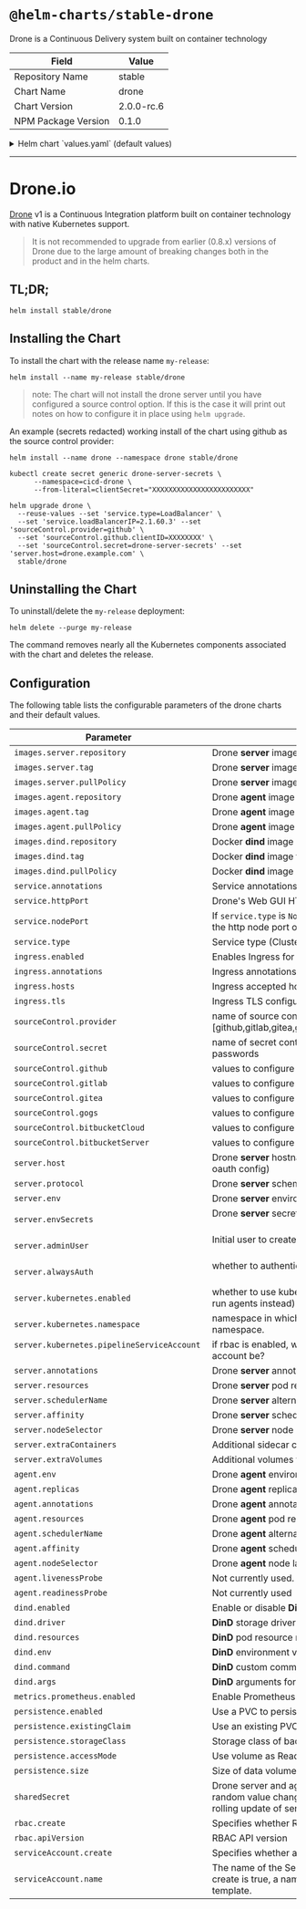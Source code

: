 # `@helm-charts/stable-drone`

Drone is a Continuous Delivery system built on container technology

| Field               | Value      |
| ------------------- | ---------- |
| Repository Name     | stable     |
| Chart Name          | drone      |
| Chart Version       | 2.0.0-rc.6 |
| NPM Package Version | 0.1.0      |

<details>

<summary>Helm chart `values.yaml` (default values)</summary>

```yaml
images:
  ## The official drone (server) image, change tag to use a different version.
  ## ref: https://hub.docker.com/r/drone/drone/tags/
  ##
  server:
    repository: 'docker.io/drone/drone'
    tag: 1.0.0-rc.4
    pullPolicy: IfNotPresent

  ## The official drone (agent) image, change tag to use a different version.
  ## ref: https://hub.docker.com/r/drone/agent/tags/
  ##
  agent:
    repository: 'docker.io/drone/agent'
    tag: 1.0.0-rc.4
    pullPolicy: IfNotPresent

  ## The official docker (dind) image, change tag to use a different version.
  ## ref: https://hub.docker.com/r/library/docker/tags/
  ##
  dind:
    repository: 'docker.io/library/docker'
    tag: 18.06.1-ce-dind
    pullPolicy: IfNotPresent

service:
  httpPort: 80

  ## If service.type is not set to NodePort, the following statement
  ## will be ignored.
  ##
  # nodePort: 32015

  ## Service type can be set to ClusterIP, NodePort or LoadBalancer.
  ##
  type: ClusterIP

  ## Specify a load balancer IP address to use if your provider supports it.
  # loadBalancerIP:

  ## Drone Service annotations
  ##
  # annotations:
  #   service.beta.kubernetes.io/aws-load-balancer-backend-protocol: http
  #   service.beta.kubernetes.io/aws-load-balancer-ssl-cert: arn:aws:acm:xx-xxxx-x:xxxxxxxxxxx:certificate/xxxxxxxx-xxxx-xxxx-xxxx-xxxxxxxxxxx
  #   external-dns.alpha.kubernetes.io/hostname: drone.domain.tld.

  ## set to true if you want to expose drone's GRPC via the service (for external access)
  exposeGRPC: false

ingress:
  ## If true, Drone Ingress will be created.
  ##
  enabled: false

  ## Drone Ingress annotations
  ##
  # annotations:
  #   kubernetes.io/ingress.class: nginx
  #   kubernetes.io/tls-acme: 'true'
  ## Drone hostnames must be provided if Ingress is enabled
  ##
  # hosts:
  #   - drone.domain.io
  ## Drone Ingress TLS configuration secrets
  ## Must be manually created in the namespace
  ##
  # tls:
  #   - secretName: drone-tls
  #     hosts:
  #       - drone.domain.io

sourceControl:
  ## your source control provider: github,gitlab,gitea,gogs,bitbucketCloud,bitbucketServer
  provider:
  ## secret containing your source control provider secrets, keys provided below.
  ## if left blank will assume a secret based on the release name of the chart.
  secret:
  ## Fill in the correct values for your chosen source control provider
  ## Any key in this list with the suffix `Key` will be fetched from the
  ## secret named above, if not provided the secret will default to
  ## `<fullName>-source-control`
  github:
    clientID:
    clientSecretKey: clientSecret
    server: https://github.com
  gitlab:
    clientID:
    clientSecretKey: clientSecret
    server:
  gitea:
    server:
  gogs:
    server:
  bitbucketCloud:
    clientID:
    clientSecret: clientSecret
  bitbucketServer:
    server:
    consumerKey: consumerKey
    privateKey: privateKey
    username:
    passwordKey: password

server:
  ## If not set, it will be autofilled with the cluster host.
  ## Host shoud be just the hostname.
  ##
  # host: "drone.domain.io"

  ## protocol should be http or https
  protocol: http

  ## Initial admin user
  ## Leaving this blank may make it impossible to log into drone.
  ## Set to a valid oauth user from your git/oauth server
  ## For more complex user creation you can use env variables below instead.
  adminUser:

  ## Configures Drone to authenticate when cloning public repositories. This is only required
  ## when your source code management system (e.g. GitHub Enterprise) has private mode enabled.
  alwaysAuth: false

  ## Configures drone to use kubernetes to run pipelines rather than agents, if enabled
  ## will not deploy any agents.
  kubernetes:
    ## set to true if you want drone to use kubernetes to run pipelines
    enabled: true
    ## you can run pipeline jobs in another namespace, if you choose to do this
    ## you'll need to create that namespace manually.
    # namespace:
    ## alternative service account to create to create drone pipelines. this account
    ## will be given cluster-admin rights.
    ## if not set the rights will be given to the default drone service account name.
    # pipelineServiceAccount:

  ## Drone server configuration.
  ## Values in here get injected as environment variables.
  ## You can set up remote database servers etc using environment
  ## variables.
  ## ref: https://docs.drone.io/reference/server/
  ##
  env:
    DRONE_LOGS_DEBUG: 'false'
    DRONE_DATABASE_DRIVER: 'sqlite3'
    DRONE_DATABASE_DATASOURCE: '/var/lib/drone/drone.sqlite'

  ## Secret environment variables are configured in `server.envSecrets`.
  ## Each item in `server.envSecrets` references a Kubernetes Secret.
  ## These Secrets should be created before they are referenced.
  ##
  # envSecrets:
  #   # The name of a Kubernetes Secret
  #   drone-server-secrets:
  #     # A list of Secret keys to include as environment variables
  #     - DRONE_GITHUB_SECRET

  ## Additional server annotations.
  ## ref: https://kubernetes.io/docs/concepts/overview/working-with-objects/annotations/
  ##
  annotations: {}

  ## CPU and memory limits for drone server
  ##
  resources: {}
  #  requests:
  #    memory: 32Mi
  #    cpu: 40m
  #  limits:
  #    memory: 2Gi
  #    cpu: 1

  ## Use an alternate scheduler, e.g. "stork".
  ## ref: https://kubernetes.io/docs/tasks/administer-cluster/configure-multiple-schedulers/
  ##
  # schedulerName:

  ## Pod scheduling preferences.
  ## ref: https://kubernetes.io/docs/concepts/configuration/assign-pod-node/#affinity-and-anti-affinity
  ##
  affinity: {}

  ## Node labels for pod assignment
  ## ref: https://kubernetes.io/docs/user-guide/node-selection
  ##
  nodeSelector: {}

  ## additional siecar containers, e. g. for a database proxy, such as Google's cloudsql-proxy.
  ## ex: https://github.com/kubernetes/charts/tree/master/stable/keycloak
  ##
  extraContainers: |

  ## additional volumes, e. g. for secrets used in an extraContainers.
  ##
  extraVolumes: |

agent:
  ## Drone agent configuration.
  ## Values in here get injected as environment variables.
  ## ref: https://docs.drone.io/reference/agent/
  ##
  env:
    DRONE_LOGS_DEBUG: 'false'

  ## Number of drone agent replicas
  replicas: 1

  ## Additional agent annotations.
  ## ref: https://kubernetes.io/docs/concepts/overview/working-with-objects/annotations/
  ##
  annotations: {}

  ## CPU and memory limits for drone agent
  ##
  resources: {}
  #  requests:
  #    memory: 32Mi
  #    cpu: 40m
  #  limits:
  #    memory: 2Gi
  #    cpu: 1

  ## Liveness and readiness probe values
  ## Ref: https://kubernetes.io/docs/concepts/workloads/pods/pod-lifecycle/#container-probes
  ## drone agent does not currently have a health endpoint to check against.
  livenessProbe: {}
  readinessProbe: {}

  ## Use an alternate scheduler, e.g. "stork".
  ## ref: https://kubernetes.io/docs/tasks/administer-cluster/configure-multiple-schedulers/
  ##
  # schedulerName:

  ## Pod scheduling preferences.
  ## ref: https://kubernetes.io/docs/concepts/configuration/assign-pod-node/#affinity-and-anti-affinity
  ##
  affinity: {}

  ## Node labels for pod assignment
  ## ref: https://kubernetes.io/docs/user-guide/node-selection
  ##
  nodeSelector: {}

dind:
  ## Enable or disable DinD
  ## If disabled, the drone agent will spawn docker containers on the host. Pay
  ## attention to the fact that we can't enforce resource constraints in that case.
  ##
  enabled: true

  ## Values in here get injected as environment variables to DinD.
  ## ref: http://readme.drone.io/admin/installation-reference
  ##
  #  env:
  #    DRONE_DEBUG: "false"

  ## Allowing custom command and args to DinD
  ## ref: https://discourse.drone.io/t/docker-mtu-problem/1207
  ##
  #  command: '["/bin/sh"]'
  #  args: '["-c", "dockerd --host=unix:///var/run/docker.sock --host=tcp://127.0.0.1:2375 --mtu=1350"]'

  ## Docker storage driver.
  ## Your DinD instance should be using the same driver as your host.
  ## ref: https://docs.docker.com/engine/userguide/storagedriver/selectadriver/
  ##
  driver: overlay2

  ## CPU and memory limits for dind
  ##
  resources: {}
  #  requests:
  #    memory: 32Mi
  #    cpu: 40m
  #  limits:
  #    memory: 2Gi
  #    cpu: 1

## Enable scraping of the /metrics endpoint for Prometheus
metrics:
  prometheus:
    enabled: false

## Enable persistence using Persistent Volume Claims
## ref: http://kubernetes.io/docs/user-guide/persistent-volumes/
##
persistence:
  enabled: true

  ## A manually managed Persistent Volume and Claim
  ## Requires persistence.enabled: true
  ## If defined, PVC must be created manually before volume will be bound
  # existingClaim:

  ## rabbitmq data Persistent Volume Storage Class
  ## If defined, storageClassName: <storageClass>
  ## If set to "-", storageClassName: "", which disables dynamic provisioning
  ## If undefined (the default) or set to null, no storageClassName spec is
  ##   set, choosing the default provisioner.  (gp2 on AWS, standard on
  ##   GKE, AWS & OpenStack)
  ##
  # storageClass: "-"
  accessMode: ReadWriteOnce
  size: 1Gi

## Uncomment this if you want to set a specific shared secret between
## the agents and servers, otherwise this will be auto-generated.
##
# sharedSecret: supersecret

rbac:
  ## Specifies whether RBAC resources should be created
  create: true
  ## RBAC api version (v1, v1beta1, or v1alpha1)
  apiVersion: v1

serviceAccount:
  ## Specifies whether a ServiceAccount should be created
  create: true
  ## The name of the ServiceAccount to use.
  ## If not set and create is true, a name is generated using the fullname template
  name:
```

</details>

---

# Drone.io

[Drone](http://readme.drone.io/) v1 is a Continuous Integration platform built on container technology with native Kubernetes support.

> It is not recommended to upgrade from earlier (0.8.x) versions of Drone due to the large amount of breaking changes both in the product and in the helm charts.

## TL;DR;

```console
helm install stable/drone
```

## Installing the Chart

To install the chart with the release name `my-release`:

```console
helm install --name my-release stable/drone
```

> note: The chart will not install the drone server until you have configured a source control option. If this is the case it will print out notes on how to configure it in place using `helm upgrade`.

An example (secrets redacted) working install of the chart using github as the source control provider:

```console
helm install --name drone --namespace drone stable/drone

kubectl create secret generic drone-server-secrets \
      --namespace=cicd-drone \
      --from-literal=clientSecret="XXXXXXXXXXXXXXXXXXXXXXXX"

helm upgrade drone \
  --reuse-values --set 'service.type=LoadBalancer' \
  --set 'service.loadBalancerIP=2.1.60.3' --set 'sourceControl.provider=github' \
  --set 'sourceControl.github.clientID=XXXXXXXX' \
  --set 'sourceControl.secret=drone-server-secrets' --set 'server.host=drone.example.com' \
  stable/drone
```

## Uninstalling the Chart

To uninstall/delete the `my-release` deployment:

```console
helm delete --purge my-release
```

The command removes nearly all the Kubernetes components associated with the
chart and deletes the release.

## Configuration

The following table lists the configurable parameters of the drone charts and their default values.

| Parameter                                         | Description                                                                                                                                         | Default                    |
| ------------------------------------------------- | --------------------------------------------------------------------------------------------------------------------------------------------------- | -------------------------- |
| `images.server.repository`                        | Drone **server** image                                                                                                                              | `docker.io/drone/drone`    |
| `images.server.tag`                               | Drone **server** image tag                                                                                                                          | `0.8.9`                    |
| `images.server.pullPolicy`                        | Drone **server** image pull policy                                                                                                                  | `IfNotPresent`             |
| `images.agent.repository`                         | Drone **agent** image                                                                                                                               | `docker.io/drone/agent`    |
| `images.agent.tag`                                | Drone **agent** image tag                                                                                                                           | `0.8.6`                    |
| `images.agent.pullPolicy`                         | Drone **agent** image pull policy                                                                                                                   | `IfNotPresent`             |
| `images.dind.repository`                          | Docker **dind** image                                                                                                                               | `docker.io/library/docker` |
| `images.dind.tag`                                 | Docker **dind** image tag                                                                                                                           | `18.06.1-ce-dind`          |
| `images.dind.pullPolicy`                          | Docker **dind** image pull policy                                                                                                                   | `IfNotPresent`             |
| `service.annotations`                             | Service annotations                                                                                                                                 | `{}`                       |
| `service.httpPort`                                | Drone's Web GUI HTTP port                                                                                                                           | `80`                       |
| `service.nodePort`                                | If `service.type` is `NodePort` and this is non-empty, sets the http node port of the service                                                       | `32015`                    |
| `service.type`                                    | Service type (ClusterIP, NodePort or LoadBalancer)                                                                                                  | `ClusterIP`                |
| `ingress.enabled`                                 | Enables Ingress for Drone                                                                                                                           | `false`                    |
| `ingress.annotations`                             | Ingress annotations                                                                                                                                 | `{}`                       |
| `ingress.hosts`                                   | Ingress accepted hostnames                                                                                                                          | `nil`                      |
| `ingress.tls`                                     | Ingress TLS configuration                                                                                                                           | `[]`                       |
| `sourceControl.provider`                          | name of source control provider [github,gitlab,gitea,gogs,bitbucketCloud,bitbucketServer]                                                           | ``                         |
| `sourceControl.secret`                            | name of secret containing source control keys and passwords                                                                                         | ``                         |
| `sourceControl.github`                            | values to configure github                                                                                                                          | see values.yaml            |
| `sourceControl.gitlab`                            | values to configure gitlab                                                                                                                          | see values.yaml            |
| `sourceControl.gitea`                             | values to configure gitea                                                                                                                           | see values.yaml            |
| `sourceControl.gogs`                              | values to configure gogs                                                                                                                            | see values.yaml            |
| `sourceControl.bitbucketCloud`                    | values to configure bitbucket cloud                                                                                                                 | see values.yaml            |
| `sourceControl.bitbucketServer`                   | values to configure bitbucket server (stash)                                                                                                        | see values.yaml            |
| `server.host`                                     | Drone **server** hostname (should match callback url in oauth config)                                                                               | `(internal hostname)`      |
| `server.protocol`                                 | Drone **server** scheme/protocol [http,https]                                                                                                       | `http`                     |
| `server.env`                                      | Drone **server** environment variables                                                                                                              | `(default values)`         |
| `server.envSecrets`                               | Drone **server** secret environment variables                                                                                                       | `(default values)`         |
| `server.adminUser`                                | Initial user to create and set as admin                                                                                                             | ``                         |
| `server.alwaysAuth`                               | whether to authenticate when cloning public repositories                                                                                            | `false`                    |
| `server.kubernetes.enabled`                       | whether to use kubernetes to run pipelines (if `false` will run agents instead)                                                                     | `true`                     |
| `server.kubernetes.namespace`                     | namespace in which to run pipelines, defaults to release namespace.                                                                                 | ``                         |
| `server.kubernetes.pipelineServiceAccount`        | if rbac is enabled, what should name of pipeline service account be?                                                                                | ``                         |
| `server.annotations`                              | Drone **server** annotations                                                                                                                        | `{}`                       |
| `server.resources`                                | Drone **server** pod resource requests & limits                                                                                                     | `{}`                       |
| `server.schedulerName`                            | Drone **server** alternate scheduler name                                                                                                           | `nil`                      |
| `server.affinity`                                 | Drone **server** scheduling preferences                                                                                                             | `{}`                       |
| `server.nodeSelector`                             | Drone **server** node labels for pod assignment                                                                                                     | `{}`                       |
| `server.extraContainers`                          | Additional sidecar containers                                                                                                                       | `""`                       |
| `server.extraVolumes`                             | Additional volumes for use in extraContainers                                                                                                       | `""`                       |
| `agent.env`                                       | Drone **agent** environment variables                                                                                                               | `(default values)`         |
| `agent.replicas`                                  | Drone **agent** replicas                                                                                                                            | `1`                        |
| `agent.annotations`                               | Drone **agent** annotations                                                                                                                         | `{}`                       |
| `agent.resources`                                 | Drone **agent** pod resource requests & limits                                                                                                      | `{}`                       |
| `agent.schedulerName`                             | Drone **agent** alternate scheduler name                                                                                                            | `nil`                      |
| `agent.affinity`                                  | Drone **agent** scheduling preferences                                                                                                              | `{}`                       |
| `agent.nodeSelector`                              | Drone **agent** node labels for pod assignment                                                                                                      | `{}`                       |
| `agent.livenessProbe`                             | Not currently used.                                                                                                                                 | `{}`                       |
| `agent.readinessProbe`                            | Not currently used                                                                                                                                  | `{}`                       |
| `dind.enabled`                                    | Enable or disable **DinD**                                                                                                                          | `true`                     |
| `dind.driver`                                     | **DinD** storage driver                                                                                                                             | `overlay2`                 |
| `dind.resources`                                  | **DinD** pod resource requests & limits                                                                                                             | `{}`                       |
| `dind.env`                                        | **DinD** environment variables                                                                                                                      | `nil`                      |
| `dind.command`                                    | **DinD** custom command instead of default entry point                                                                                              | `nil`                      |
| `dind.args`                                       | **DinD** arguments for custom command or entry point                                                                                                | `nil`                      |
| `metrics.prometheus.enabled`                      | Enable Prometheus metrics endpoint                                                                                                                  | `false`                    |
| `persistence.enabled`                             | Use a PVC to persist data                                                                                                                           | `true`                     |
| `persistence.existingClaim`                       | Use an existing PVC to persist data                                                                                                                 | `nil`                      |
| `persistence.storageClass`                        | Storage class of backing PVC                                                                                                                        | `nil`                      |
| `persistence.accessMode`                          | Use volume as ReadOnly or ReadWrite                                                                                                                 | `ReadWriteOnce`            |
| `persistence.size`                                | Size of data volume                                                                                                                                 | `1Gi`                      |
| `sharedSecret`                                    | Drone server and agent shared secret (Note: The Default random value changes on every `helm upgrade` causing a rolling update of server and agents) | `(random value)`           |
| `rbac.create`                                     | Specifies whether RBAC resources should be created.                                                                                                 | `true`                     |
| `rbac.apiVersion`                                 | RBAC API version                                                                                                                                    | `v1`                       |
| `serviceAccount.create`                           | Specifies whether a ServiceAccount should be created.                                                                                               | `true`                     |
| `serviceAccount.name`                             | The name of the ServiceAccount to use. If not set and create is true, a name is generated using the fullname template.                              | `(fullname template)`      |
